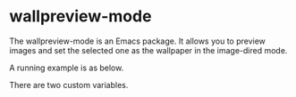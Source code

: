 # wallpreview-mode

The wallpreview-mode is an Emacs package.
It allows you to preview images and set the selected one as the wallpaper in the image-dired mode.

A running example is as below.

There are two custom variables.

